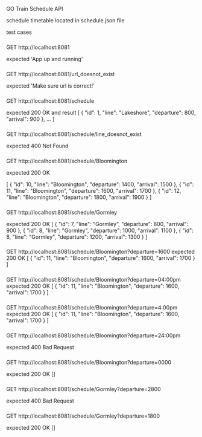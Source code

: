 GO Train Schedule API

schedule timetable located in schedule.json file

test cases

###

GET http://localhost:8081

expected 'App up and running'

###

GET http://localhost:8081/url_doesnot_exist

expected 'Make sure url is correct!'

###

GET http://localhost:8081/schedule

expected 200 OK
and result
[
{
"id": 1,
"line": "Lakeshore",
"departure": 800,
"arrival": 900
},
...
]

###

GET http://localhost:8081/schedule/line_doesnot_exist

expected 400 Not Found

###

GET http://localhost:8081/schedule/Bloomington

expected 200 OK

[
{
"id": 10,
"line": "Bloomington",
"departure": 1400,
"arrival": 1500
},
{
"id": 11,
"line": "Bloomington",
"departure": 1600,
"arrival": 1700
},
{
"id": 12,
"line": "Bloomington",
"departure": 1800,
"arrival": 1900
}
]

###

GET http://localhost:8081/schedule/Gormley

expected
200 OK
[
{
"id": 7,
"line": "Gormley",
"departure": 800,
"arrival": 900
},
{
"id": 8,
"line": "Gormley",
"departure": 1000,
"arrival": 1100
},
{
"id": 8,
"line": "Gormley",
"departure": 1200,
"arrival": 1300
}
]

###

GET http://localhost:8081/schedule/Bloomington?departure=1600
expected
200 OK
[
{
"id": 11,
"line": "Bloomington",
"departure": 1600,
"arrival": 1700
}
]

###

GET http://localhost:8081/schedule/Bloomington?departure=04:00pm
expected
200 OK
[
{
"id": 11,
"line": "Bloomington",
"departure": 1600,
"arrival": 1700
}
]

###

GET http://localhost:8081/schedule/Bloomington?departure=4:00pm
expected
200 OK
[
{
"id": 11,
"line": "Bloomington",
"departure": 1600,
"arrival": 1700
}
]

###

GET http://localhost:8081/schedule/Bloomington?departure=24:00pm

expected
400 Bad Request

###

GET http://localhost:8081/schedule/Bloomington?departure=0000

expected
200 OK
[]

###

GET http://localhost:8081/schedule/Gormley?departure=2800

expected
400 Bad Request

###

GET http://localhost:8081/schedule/Gormley?departure=1800

expected
200 OK
[]
